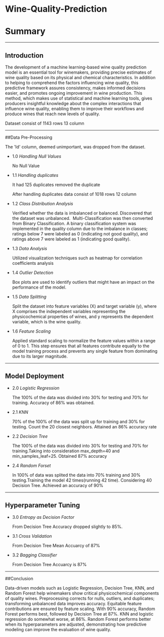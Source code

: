 # Wine-Quality-Prediction
# **Summary**


---
## Introduction
The development of a machine learning-based wine quality prediction model is an essential tool for winemakers, providing precise estimates of wine quality based on its physical and chemical characteristics. In addition to helping to comprehend the factors influencing wine quality, this predictive framework assures consistency, makes informed decisions easier, and promotes ongoing improvement in wine production. This method, which makes use of statistical and machine learning tools, gives producers insightful knowledge about the complex interactions that influence wine quality, enabling them to improve their workflows and produce wines that reach new levels of quality.

Dataset consist of 1143 rows 13 column

---

##Data Pre-Processing

The 'Id' column, deemed unimportant, was dropped from the dataset.

* 1.0  *Handling Null Values*
      
    No Null Value

* 1.1  *Handling duplicates*

    It had 125 duplicates removed the duplicate
        
    After handling duplicates data consist of 1018 rows 12 column
        

* 1.2 *Class Distribution Analysis*

    Verified whether the data is imbalanced or balanced. Discovered that the dataset was unbalanced.  Multi-Classification was then converted from Binary Classification. A binary classification system was implemented in the quality column due to the imbalance in classes; ratings below 7 were labeled as 0 (indicating not good quality), and ratings above 7 were labeled as 1 (indicating good quality).

* 1.3 *Data Analysis*

    Utilized visualization techniques such as heatmap for correlation coefficients analysis
    
*  1.4 *Outlier Detection*
    
    Box plots are used to identify outliers that might have an impact on the performance of the model.

* 1.5 *Data Splitting*

    Split the dataset into feature variables (X) and target variable (y), where X comprises the independent variables representing the physicochemical properties of wines, and y represents the dependent variable, which is the wine quality.

* 1.6 *Feature Scaling*

    Applied standard scaling to normalize the feature values within a range of 0 to 1. This step ensures that all features contribute equally to the model training process and prevents any single feature from dominating due to its larger magnitude.


---

## Model Deployment

* 2.0 *Logistic Regression*

    The 100% of the data was divided into 30% for testing and 70% for training.
      Accuracy of 86% was obtained.

* 2.1 *KNN*

    70% of the 100% of the data was split up for training and 30% for testing. Count the 20 closest neighbors.
      Attained an 86% accuracy rate

* 2.2 *Decision Tree*

    The 100% of the data was divided into 30% for testing and 70% for training.Taking into consideration max_depth=40 and min_samples_leaf=25.
      Obtained 87% accuracy


* 2.4 *Random Forset*

    In 100% of data was splited the data into 70% training and 30% testing.Training the model 42 times(running 42 time). Considering 40 Decision Tree.
      Achieved an accuracy of 90%
    
---

## Hyperparameter Tuning

* 3.0 *Entropy as Decision Factor*
    
    From Decision Tree
      Accuracy dropped slightly to 85%.

* 3.1 *Cross Validation*

    From Decision Tree
      Mean Accuarcy of 87%

* 3.2 *Bagging Classifier*

    From Decision Tree
        Accuarcy is 87%

---
##Conclusion

Data-driven models such as Logistic Regression, Decision Tree, KNN, and Random Forest help winemakers show critical physicochemical components of quality wines. Preprocessing corrects for nulls, outliers, and duplicates; transforming unbalanced data improves accuracy. Equitable feature contributions are ensured by feature scaling. With 90% accuracy, Random Forest performs best, followed by Decision Tree at 87%. KNN and logistic regression do somewhat worse, at 86%. Random Forest performs better when its hyperparameters are adjusted, demonstrating how predictive modeling can improve the evaluation of wine quality.
